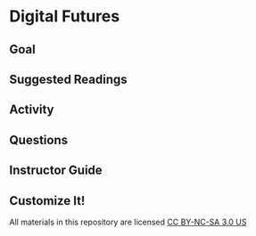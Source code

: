 # Digital Futures

## Goal

## Suggested Readings

## Activity

## Questions

## Instructor Guide

## Customize It!

All materials in this repository are licensed [CC BY-NC-SA 3.0 US](https://creativecommons.org/licenses/by-nc-sa/3.0/us/)
